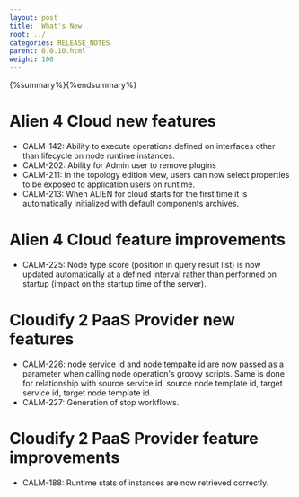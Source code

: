 ```yaml
---
layout: post
title:  What's New
root: ../
categories: RELEASE_NOTES
parent: 0.0.10.html
weight: 100
---
```


{%summary%}{%endsummary%}

# Alien 4 Cloud new features

* CALM-142: Ability to execute operations defined on interfaces other than lifecycle on node runtime instances.
* CALM-202: Ability for Admin user to remove plugins
* CALM-211: In the topology edition view, users can now select properties to be exposed to application users on runtime.
* CALM-213: When ALIEN for cloud starts for the first time it is automatically initialized with default components archives.

# Alien 4 Cloud feature improvements

* CALM-225: Node type score (position in query result list) is now updated automatically at a defined interval rather than performed on startup (impact on the startup time of the server).


# Cloudify 2 PaaS Provider new features

* CALM-226: node service id and node tempalte id are now passed as a parameter when calling node operation's groovy scripts. Same is done for relationship with source service id, source node template id, target service id, target node template id.
* CALM-227: Generation of stop workflows.

# Cloudify 2 PaaS Provider feature improvements

* CALM-188: Runtime stats of instances are now retrieved correctly.

